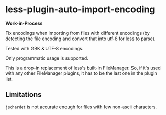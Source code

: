less-plugin-auto-import-encoding
===============================

**Work-in-Process**

Fix encodings when importing from files with different encodings
(by detecting the file encoding and convert that into utf-8 for less to parse).

Tested with GBK & UTF-8 encodings.

Only programmatic usage is supported.

This is a drop-in replacement of less's built-in FileManager.
So, if it's used with any other FileManager plugins, it has to be the last one in the plugin list.

## Limitations

`jschardet` is not accurate enough for files with few non-ascii characters.
